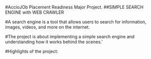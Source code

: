 #AccioJOb Placement Readiness Major Project.
##SIMPLE SEARCH ENGINE with WEB CRAWLER

#A search engine is a tool that allows users to search for information, images, videos, and more on the internet.

#The project is about implementing a simple search engine and understanding how it works behind the scenes.'

#Highlights of the project:


